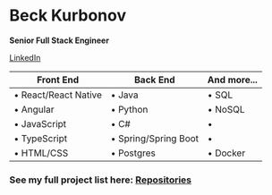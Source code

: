 # Beck Kurbonov
**Senior Full Stack Engineer**

[LinkedIn](https://www.linkedin.com/in/beckkurbonov/)

Front End | Back End | And more...
------------ | ------------- | ------------
• React/React Native | • Java | • SQL
• Angular | • Python | • NoSQL
• JavaScript | • C# | • 
• TypeScript | • Spring/Spring Boot | • 
• HTML/CSS | • Postgres | • Docker

### See my full project list here: [Repositories](https://github.com/KurbonovO?tab=repositories)
